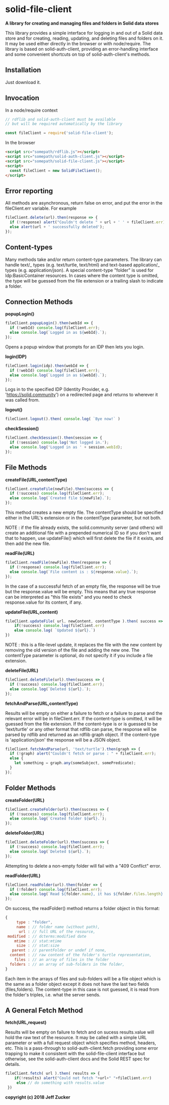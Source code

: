 # solid-file-client

**A library for creating and managing files and folders in Solid data stores**

This library provides a simple interface for logging in and out of a
Solid data store and for creating, reading, updating, and deleting
files and folders on it. It may be used either directly in the browser or
with node/require. The library is based on solid-auth-client, providing
an error-handling interface and some convenient shortcuts on
top of solid-auth-client's methods.

## Installation

Just download it.

## Invocation

In a node/require context

```javascript
// rdflib and solid-auth-client must be available
// but will be required automatically by the library

const fileClient = require('solid-file-client');
```

In the browser

```html
<script src="somepath/rdflib.js"></script>
<script src="somepath/solid-auth-client.js"></script>
<script src="somepath/solid-file-client.js"></script>
<script>
  const fileClient = new SolidFileClient();
</script>
```

## Error reporting

All methods are asynchronous, return false on error, and put the error
in the fileClient.err variable. For example

```javascript
fileClient.delete(url).then(response => {
  if (!response) alert("Couldn't delete " + url + ' ' + fileClient.err);
  else alert(url + ' successfully deleted');
});
```

## Content-types

Many methods take and/or return content-type parameters. The library can
handle text/_ types (e.g. text/turtle, text/html) and text-based application/_ types (e.g. application/json). A special content-type "folder" is
used for ldp:BasicContainer resources. In cases where the content type is
omitted, the type will be guessed from the file extension or a trailing
slash to indicate a folder.

## Connection Methods

**popupLogin()**

```javascript
fileClient.popupLogin().then(webId => {
  if (!webId) console.log(fileClient.err);
  else console.log(`Logged in as ${webId}.`);
});
```

Opens a popup window that prompts for an IDP then lets you login.

**login(**IDP**)**<br>

```javascript
fileClient.login(idp).then(webId => {
  if (!webId) console.log(fileClient.err);
  else console.log(`Logged in as ${webId}.`);
});
```

Logs in to the specified IDP (Identity Provider, e.g. 'https://solid.community') on a redirected page and returns to wherever it was called from.

**logout()**

```javascript
fileClient.logout().then( console.log( `Bye now!` )
```

**checkSession()**

```javascript
fileClient.checkSession().then(session => {
  if (!session) console.log('Not logged in.');
  else console.log('Logged in as ' + session.webId);
});
```

## File Methods

**createFile(**URL,contentType**)**

```javascript
fileClient.createFile(newFile).then(success => {
  if (!success) console.log(fileClient.err);
  else console.log(`Created file ${newFile}.`);
});
```

This method creates a new empty file.
The contentType should be specified either in the URL's extension or in
the contentType parameter, but not both.

NOTE : if the file already exists, the solid.community server (and others) will create an additional file with a prepended numerical ID so if you don't want that to happen, use updateFile() which will first delete the file if it exists, and then add the new file.

**readFile(**URL**)**

```javascript
fileClient.readFile(newFile).then(response => {
  if (!response) console.log(fileClient.err);
  else console.log(`File content is : ${response.value}.`);
});
```

In the case of a successful fetch of an empty file, the response
will be true but the response.value will be empty. This means
that any true response can be interpreted as "this file exists"
and you need to check response.value for its content, if any.

**updateFile(**URL,content**)**

```javascript
fileClient.updateFile( url, newContent, contentType ).then( success => {
    if(!success) console.log(fileClient.err)
    else console.log( `Updated ${url}.`)
})
```
NOTE : this is a file-level update, it replaces the file with the new content by removing the old version of the file and adding the new one.  The contentType parameter is optional, do not specify it if you include a file extension.

**deleteFile(**URL**)**

```javascript
fileClient.deleteFile(url).then(success => {
  if (!success) console.log(fileClient.err);
  else console.log(`Deleted ${url}.`);
});
```

**fetchAndParse(**URL,contentType**)**

Results will be empty on either a failure to fetch or a failure to parse
and the relevant error will be in fileClient.err. If the content-type is
omitted, it will be guessed from the file extension. If the content-type
is or is guessed to be 'text/turtle' or any other format that rdflib can
parse, the response will be parsed by rdflib and returned as an rdflib
graph object. If the content-type is 'application/json' the response will
be a JSON object.

```javascript
fileClient.fetchAndParse(url, 'text/turtle').then(graph => {
  if (!graph) alert("Couldn't fetch or parse : " + fileClient.err);
  else {
    let something = graph.any(someSubject, somePredicate);
  }
});
```

## Folder Methods

**createFolder(**URL**)**<br>

```javascript
fileClient.createFolder(url).then(success => {
  if (!success) console.log(fileClient.err);
  else console.log(`Created folder ${url}.`);
});
```

**deleteFolder(**URL**)**

```javascript
fileClient.deleteFolder(url).then(success => {
  if (!success) console.log(fileClient.err);
  else console.log(`Deleted ${url}.`);
});
```

Attempting to delete a non-empty folder will fail with a "409 Conflict"
error.

**readFolder(**URL**)**

```javascript
fileClient.readFolder(url).then(folder => {
  if (!folder) console.log(fileClient.err);
  else console.log(`Read ${folder.name}, it has ${folder.files.length} files.`);
});
```

On success, the readFolder() method returns a folder object in this format:

```javascript
{
     type : "folder",
     name : // folder name (without path),
      url : // full URL of the resource,
 modified : // dcterms:modified date
    mtime : // stat:mtime
     size : // stat:size
   parent : // parentFolder or undef if none,
  content : // raw content of the folder's turtle representation,
    files : // an array of files in the folder
  folders : // an array of sub-folders in the folder,
}
```

Each item in the arrays of files and sub-folders will be a file object
which is the same as a folder object except it does not have the
last two fields (files,folders). The content-type in this
case is not guessed, it is read from the folder's triples, i.e. what the
server sends.

## A General Fetch Method

**fetch(**URL,request**)**

Results will be empty on failure to fetch and on sucess results.value will
hold the raw text of the resource. It may be called with a simple URL
parameter or with a full request object which specifies method, headers, etc.
This is a pass-through to solid-auth-client.fetch providing some error
trapping to make it consistent with the solid-file-client interface but
otherwise, see the solid-auth-client docs and the Solid REST spec for
details.

```javascript
fileClient.fetch( url ).then( results => {
    if(!results) alert("Could not fetch "+url+" "+fileClient.err)
     else // do something with results.value
 })
```

**copyright (c) 2018 Jeff Zucker**
